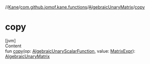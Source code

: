 //[Kane](../../index.md)/[com.github.jomof.kane.functions](../index.md)/[AlgebraicUnaryMatrix](index.md)/[copy](copy.md)



# copy  
[jvm]  
Content  
fun [copy](copy.md)(op: [AlgebraicUnaryScalarFunction](../-algebraic-unary-scalar-function/index.md), value: [MatrixExpr](../../com.github.jomof.kane/-matrix-expr/index.md)): [AlgebraicUnaryMatrix](index.md)  



